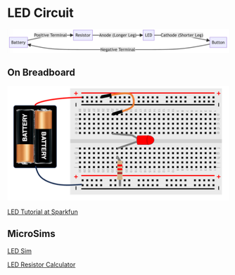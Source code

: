 # LED Circuit

![](../img/led-circuit.png)

## On Breadboard

![](../img/led-circuit-on-bb.png)

[LED Tutorial at Sparkfun](https://learn.sparkfun.com/tutorials/light-emitting-diodes-leds)

## MicroSims

[LED Sim](../sims/led/index.md)

[LED Resistor Calculator](../sims/led-resistor-calc/)